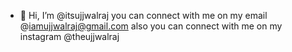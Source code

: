 - 👋 Hi, I’m @itsujjwalraj
you can connect with me on my email @iamujjwalraj@gmail.com
also you can connect with me on my instagram @theujjwalraj

<!---
itsujjwalraj/itsujjwalraj is a ✨ special ✨ repository because its `README.md` (this file) appears on your GitHub profile.
You can click the Preview link to take a look at your changes.
--->
